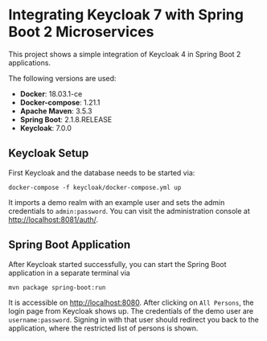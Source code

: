 # Integrating Keycloak 7 with Spring Boot 2 Microservices

This project shows a simple integration of Keycloak 4 in Spring Boot 2 applications.

The following versions are used:

* __Docker__: 18.03.1-ce
* __Docker-compose__: 1.21.1
* __Apache Maven__: 3.5.3
* __Spring Boot__: 2.1.8.RELEASE
* __Keycloak__: 7.0.0

## Keycloak Setup

First Keycloak and the database needs to be started via:

```
docker-compose -f keycloak/docker-compose.yml up
```

It imports a demo realm with an example user and sets the admin credentials to `admin:password`. You can visit the administration console at [http://localhost:8081/auth/](http://localhost:8081/auth/).

## Spring Boot Application

After Keycloak started successfully, you can start the Spring Boot application in a separate terminal via

```
mvn package spring-boot:run
```

It is accessible on [http://localhost:8080](http://localhost:8080). After clicking on `All Persons`, the login page from Keycloak shows up. The credentials of the demo user are `username:password`. Signing in with that user should redirect you back to the application, where the restricted list of persons is shown.
